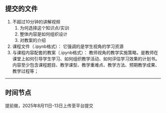 ## 提交的文件
1. 不超过10分钟的讲解视频
    1. 为何选择这个知识点/实训
    2. 整体内容是如何组织设计
    3. 对教案的介绍
3. 课程文件（.ipynb格式）： 它强调的是学生视角的学习资源
4. 与课程内容配套的教案（.ipynb格式）： 教师视角的教学实施策略，是教师在课堂上如何引导学生学习、如何组织教学活动、如何评估学习效果的计划书。内容至少包含课程题目、教学课型、教学重难点、教学方法、预期教学成果、教学过程等；

---

## 时间节点
提前做，2025年8月11日-13日上传至平台提交

